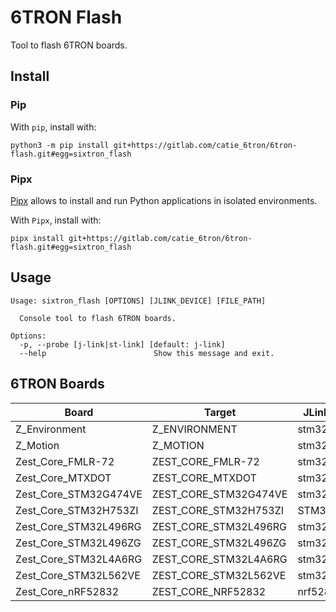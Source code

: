 # 6TRON Flash
Tool to flash 6TRON boards.

## Install
### Pip
With `pip`, install with:
```shell
python3 -m pip install git+https://gitlab.com/catie_6tron/6tron-flash.git#egg=sixtron_flash
```

### Pipx
[Pipx](https://pypa.github.io/pipx/) allows to install and run Python applications in
isolated environments.

With `Pipx`, install with:
```shell
pipx install git+https://gitlab.com/catie_6tron/6tron-flash.git#egg=sixtron_flash
```

## Usage
```shell
Usage: sixtron_flash [OPTIONS] [JLINK_DEVICE] [FILE_PATH]

  Console tool to flash 6TRON boards.

Options:
  -p, --probe [j-link|st-link] [default: j-link]
  --help                        Show this message and exit.
```

## 6TRON Boards

| Board                  | Target                | JLink device  |
|------------------------|-----------------------|---------------|
| Z_Environment          | Z_ENVIRONMENT         | stm32l496rg   |
| Z_Motion               | Z_MOTION              | stm32l496rg   |
| Zest_Core_FMLR-72      | ZEST_CORE_FMLR-72     | stm32l071rz   |
| Zest_Core_MTXDOT       | ZEST_CORE_MTXDOT      | stm32l151cc   |
| Zest_Core_STM32G474VE  | ZEST_CORE_STM32G474VE | stm32g474ve   |
| Zest_Core_STM32H753ZI  | ZEST_CORE_STM32H753ZI | STM32h753zi   |
| Zest_Core_STM32L496RG  | ZEST_CORE_STM32L496RG | stm32l496rg   |
| Zest_Core_STM32L496ZG  | ZEST_CORE_STM32L496ZG | stm32l496zg   |
| Zest_Core_STM32L4A6RG  | ZEST_CORE_STM32L4A6RG | stm32l4a6rg   |
| Zest_Core_STM32L562VE  | ZEST_CORE_STM32L562VE | stm32l562ve   |
| Zest_Core_nRF52832     | ZEST_CORE_NRF52832    | nrf52832_xxaa |
